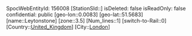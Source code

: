 ﻿---
location: [51.5683,0.0083]
type: Station
tags:
- geo/Station
- Europe/United_Kingdom/London

---
SpocWebEntityId: 156008
[StationSId::]
isDeleted: false
isReadOnly: false
confidential: public
[geo-lon::0.0083]
[geo-lat::51.5683]
[name::Leytonstone]
[zone::3.5]
[Num_lines::1]
[switch-to-Rail::0]
[Country::[United_Kingdom](geo/Continent/Europe/United_Kingdom.md)]
[City::[London](geo/Continent/Europe/United_Kingdom/London.md)]

